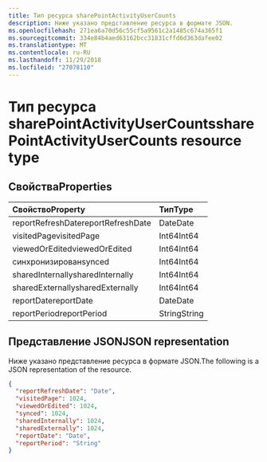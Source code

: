 ```yaml
---
title: Тип ресурса sharePointActivityUserCounts
description: Ниже указано представление ресурса в формате JSON.
ms.openlocfilehash: 271ea6a70d56c55cf5a9561c2a1485c674a365f1
ms.sourcegitcommit: 334e84b4aed63162bcc31831cffd6d363dafee02
ms.translationtype: MT
ms.contentlocale: ru-RU
ms.lasthandoff: 11/29/2018
ms.locfileid: "27078110"
---
```

# <a name="sharepointactivityusercounts-resource-type"></a><span data-ttu-id="54f8f-103">Тип ресурса sharePointActivityUserCounts</span><span class="sxs-lookup"><span data-stu-id="54f8f-103">sharePointActivityUserCounts resource type</span></span>

## <a name="properties"></a><span data-ttu-id="54f8f-104">Свойства</span><span class="sxs-lookup"><span data-stu-id="54f8f-104">Properties</span></span>

| <span data-ttu-id="54f8f-105">Свойство</span><span class="sxs-lookup"><span data-stu-id="54f8f-105">Property</span></span>          | <span data-ttu-id="54f8f-106">Тип</span><span class="sxs-lookup"><span data-stu-id="54f8f-106">Type</span></span>   |
| :---------------- | :----- |
| <span data-ttu-id="54f8f-107">reportRefreshDate</span><span class="sxs-lookup"><span data-stu-id="54f8f-107">reportRefreshDate</span></span> | <span data-ttu-id="54f8f-108">Date</span><span class="sxs-lookup"><span data-stu-id="54f8f-108">Date</span></span>   |
| <span data-ttu-id="54f8f-109">visitedPage</span><span class="sxs-lookup"><span data-stu-id="54f8f-109">visitedPage</span></span>       | <span data-ttu-id="54f8f-110">Int64</span><span class="sxs-lookup"><span data-stu-id="54f8f-110">Int64</span></span>  |
| <span data-ttu-id="54f8f-111">viewedOrEdited</span><span class="sxs-lookup"><span data-stu-id="54f8f-111">viewedOrEdited</span></span>    | <span data-ttu-id="54f8f-112">Int64</span><span class="sxs-lookup"><span data-stu-id="54f8f-112">Int64</span></span>  |
| <span data-ttu-id="54f8f-113">синхронизирован</span><span class="sxs-lookup"><span data-stu-id="54f8f-113">synced</span></span>            | <span data-ttu-id="54f8f-114">Int64</span><span class="sxs-lookup"><span data-stu-id="54f8f-114">Int64</span></span>  |
| <span data-ttu-id="54f8f-115">sharedInternally</span><span class="sxs-lookup"><span data-stu-id="54f8f-115">sharedInternally</span></span>  | <span data-ttu-id="54f8f-116">Int64</span><span class="sxs-lookup"><span data-stu-id="54f8f-116">Int64</span></span>  |
| <span data-ttu-id="54f8f-117">sharedExternally</span><span class="sxs-lookup"><span data-stu-id="54f8f-117">sharedExternally</span></span>  | <span data-ttu-id="54f8f-118">Int64</span><span class="sxs-lookup"><span data-stu-id="54f8f-118">Int64</span></span>  |
| <span data-ttu-id="54f8f-119">reportDate</span><span class="sxs-lookup"><span data-stu-id="54f8f-119">reportDate</span></span>        | <span data-ttu-id="54f8f-120">Date</span><span class="sxs-lookup"><span data-stu-id="54f8f-120">Date</span></span>   |
| <span data-ttu-id="54f8f-121">reportPeriod</span><span class="sxs-lookup"><span data-stu-id="54f8f-121">reportPeriod</span></span>      | <span data-ttu-id="54f8f-122">String</span><span class="sxs-lookup"><span data-stu-id="54f8f-122">String</span></span> |

## <a name="json-representation"></a><span data-ttu-id="54f8f-123">Представление JSON</span><span class="sxs-lookup"><span data-stu-id="54f8f-123">JSON representation</span></span>

<span data-ttu-id="54f8f-124">Ниже указано представление ресурса в формате JSON.</span><span class="sxs-lookup"><span data-stu-id="54f8f-124">The following is a JSON representation of the resource.</span></span>

<!-- {
  "blockType": "resource",
  "@odata.type": "microsoft.graph.sharePointActivityUserCounts"
} -->

```json
{
  "reportRefreshDate": "Date", 
  "visitedPage": 1024, 
  "viewedOrEdited": 1024, 
  "synced": 1024, 
  "sharedInternally": 1024, 
  "sharedExternally": 1024, 
  "reportDate": "Date", 
  "reportPeriod": "String"
}
```
